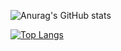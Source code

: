 ![Anurag's GitHub stats](https://github-readme-stats.vercel.app/api?username=ebo2022&show_icons=true&theme=radical&custom_title=Stats)

[![Top Langs](https://github-readme-stats.vercel.app/api/top-langs/?username=ebo2022&theme=radical)](https://github.com/anuraghazra/github-readme-stats)
